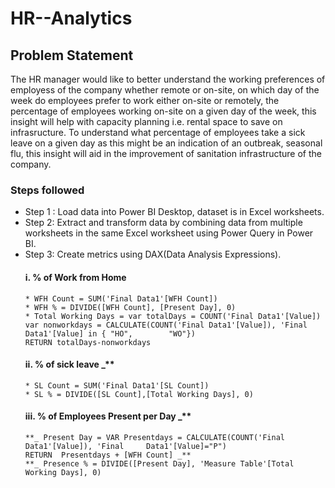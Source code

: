 # HR--Analytics
## Problem Statement
The HR manager would like to better understand the working preferences of employess of the company whether remote or on-site, on which day of the week do employees prefer to work either on-site or remotely, the percentage of employees working on-site on a given day of the week, this insight will help with capacity planning i.e. rental space to save on infrasructure. To understand what percentage of employees take a sick leave on a given day as this might be an indication of an outbreak, seasonal flu, this insight will aid in the improvement of sanitation infrastructure of the company.

### Steps followed 

- Step 1 : Load data into Power BI Desktop, dataset is in Excel worksheets.
- Step 2: Extract and transform data by combining data from multiple worksheets in the same Excel worksheet using Power Query in Power BI.
- Step 3: Create metrics using DAX(Data Analysis Expressions).
   #### i. % of Work from Home          
      * WFH Count = SUM('Final Data1'[WFH Count])
      * WFH % = DIVIDE([WFH Count], [Present Day], 0)
      * Total Working Days = var totalDays = COUNT('Final Data1'[Value])
      var nonworkdays = CALCULATE(COUNT('Final Data1'[Value]), 'Final Data1'[Value] in { "HO",        "WO"})
      RETURN totalDays-nonworkdays
  #### ii. % of sick leave _**
      * SL Count = SUM('Final Data1'[SL Count])
      * SL % = DIVIDE([SL Count],[Total Working Days], 0)
  #### iii. % of Employees Present per Day _**
      **_ Present Day = VAR Presentdays = CALCULATE(COUNT('Final Data1'[Value]), 'Final     Data1'[Value]="P")
      RETURN  Presentdays + [WFH Count] _**
      **_ Presence % = DIVIDE([Present Day], 'Measure Table'[Total Working Days], 0)
    
